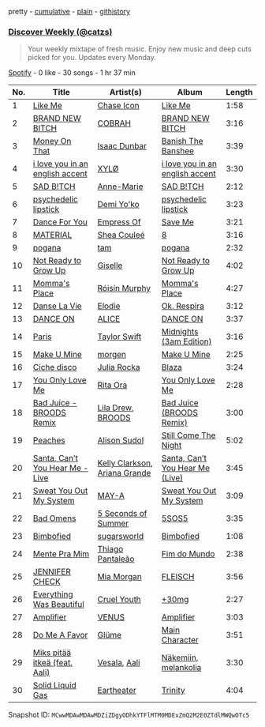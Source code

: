 pretty - [cumulative](/playlists/cumulative/37i9dQZEVXcJR8Ys0NBejf.md) - [plain](/playlists/plain/37i9dQZEVXcJR8Ys0NBejf) - [githistory](https://github.githistory.xyz/mackorone/spotify-playlist-archive/blob/main/playlists/plain/37i9dQZEVXcJR8Ys0NBejf)

### [Discover Weekly \(@catzs\)](https://open.spotify.com/playlist/37i9dQZEVXcJR8Ys0NBejf)

> Your weekly mixtape of fresh music\. Enjoy new music and deep cuts picked for you\. Updates every Monday.

[Spotify](https://open.spotify.com/user/spotify) - 0 like - 30 songs - 1 hr 37 min

| No. | Title | Artist(s) | Album | Length |
|---|---|---|---|---|
| 1 | [Like Me](https://open.spotify.com/track/51NYFGDXYKS4FkRqkw98hx) | [Chase Icon](https://open.spotify.com/artist/5XPJP6zfXVlPJtO4QSsSmQ) | [Like Me](https://open.spotify.com/album/368nZKtIZTNUCRZPEsu7WU) | 1:58 |
| 2 | [BRAND NEW BITCH](https://open.spotify.com/track/13DNuiQyuTDcAw6Y8thZFM) | [COBRAH](https://open.spotify.com/artist/1AHswQqsDNmu1xaE8KpBne) | [BRAND NEW BITCH](https://open.spotify.com/album/6xMnRBIpa2x3M40yVkGMBb) | 3:16 |
| 3 | [Money On That](https://open.spotify.com/track/5TO6EctfBf9hfw1IkDOArW) | [Isaac Dunbar](https://open.spotify.com/artist/2sBVpvpeQxK01FqIt5t816) | [Banish The Banshee](https://open.spotify.com/album/5G55JBphRFFY6DaYELM6Gk) | 3:39 |
| 4 | [i love you in an english accent](https://open.spotify.com/track/72a4eThxIswp5WsW69GF3k) | [XYLØ](https://open.spotify.com/artist/6ioOEWNNGK40H8xrGj6XPW) | [i love you in an english accent](https://open.spotify.com/album/2Ym577tEXo1wACpng3wFYu) | 3:30 |
| 5 | [SAD B!TCH](https://open.spotify.com/track/4nfyxpiejEPrUHLnejED7i) | [Anne\-Marie](https://open.spotify.com/artist/1zNqDE7qDGCsyzJwohVaoX) | [SAD B!TCH](https://open.spotify.com/album/1YKrir8bqPzZKr6RyL2GTZ) | 2:12 |
| 6 | [psychedelic lipstick](https://open.spotify.com/track/68oHaHzNix22iLcfzx2oiJ) | [Demi Yo'ko](https://open.spotify.com/artist/7KFJi5XXBTrDfn7mhkcHpf) | [psychedelic lipstick](https://open.spotify.com/album/6PJjhUGCXSYANyIKhx0KrG) | 3:23 |
| 7 | [Dance For You](https://open.spotify.com/track/08LPlXNMTR7lXbcDZBss01) | [Empress Of](https://open.spotify.com/artist/5QuBVnBPEzwYvFrgBbwpmU) | [Save Me](https://open.spotify.com/album/5jhFVn3MgAIVsTKv4YibYI) | 3:21 |
| 8 | [MATERIAL](https://open.spotify.com/track/1AyXczGwl6TBpsu772xZGT) | [Shea Couleé](https://open.spotify.com/artist/0FrOnmhn1KtQ2n5mHF2SD6) | [8](https://open.spotify.com/album/15D6ze08zsaO1tUner7bty) | 3:16 |
| 9 | [pogana](https://open.spotify.com/track/0CVak58QBkbjrZSTEUOHHQ) | [tam](https://open.spotify.com/artist/1UdE8CbBGO8PYPj6jVjBwv) | [pogana](https://open.spotify.com/album/4zHEvkYCQcLGGhqHFJWZvO) | 2:32 |
| 10 | [Not Ready to Grow Up](https://open.spotify.com/track/0mwytAZMUfWCALkvvt8M0v) | [Giselle](https://open.spotify.com/artist/5XQ8AhLBU4ier4aQJenTxT) | [Not Ready to Grow Up](https://open.spotify.com/album/057GHUgZpPwaiUfjiUQgoY) | 4:02 |
| 11 | [Momma's Place](https://open.spotify.com/track/3iiPL191EtWBTc9Rk0Q5ux) | [Róisín Murphy](https://open.spotify.com/artist/3qwabfaWewpfli7hMNM3O8) | [Momma's Place](https://open.spotify.com/album/3ZzlYYpMJw3Zvo5qw8yRkP) | 4:27 |
| 12 | [Danse La Vie](https://open.spotify.com/track/2WpWC2KvqM3VgilOpEew4l) | [Elodie](https://open.spotify.com/artist/7GgpsUpkj3olseoaTY7TEY) | [Ok\. Respira](https://open.spotify.com/album/3ElKadDuMaG1bpqkLHDpdg) | 3:12 |
| 13 | [DANCE ON](https://open.spotify.com/track/2GOrO1x1nBH8B63YF774QY) | [ALICE](https://open.spotify.com/artist/1mgzY8CsK8lyJy96tT8bV5) | [DANCE ON](https://open.spotify.com/album/16KEnilBEGfqzkzrnIQ8CX) | 3:37 |
| 14 | [Paris](https://open.spotify.com/track/6J834IBcZJMH38ksrgAqwF) | [Taylor Swift](https://open.spotify.com/artist/06HL4z0CvFAxyc27GXpf02) | [Midnights \(3am Edition\)](https://open.spotify.com/album/4894htPwC6zoiuTqUQwn4I) | 3:16 |
| 15 | [Make U Mine](https://open.spotify.com/track/3emFKAQ8FVcOKqQZrkMCMN) | [morgen](https://open.spotify.com/artist/6jadsn0j1QjrlJTMiaUJYF) | [Make U Mine](https://open.spotify.com/album/7CKj9cT8SCH56bQCU0E9mW) | 2:25 |
| 16 | [Ciche disco](https://open.spotify.com/track/1y8Dki0G3QNGOgIvcPb3pA) | [Julia Rocka](https://open.spotify.com/artist/3KK1cO0sCWl01U14rS7wwN) | [Blaza](https://open.spotify.com/album/0gw1Iu0Qy9i6ZClil2iHp9) | 3:24 |
| 17 | [You Only Love Me](https://open.spotify.com/track/5FHPvs8RxWBQXP2Rq9I2B2) | [Rita Ora](https://open.spotify.com/artist/5CCwRZC6euC8Odo6y9X8jr) | [You Only Love Me](https://open.spotify.com/album/5Vqzr0g0cyJES3rIs4IkTq) | 2:28 |
| 18 | [Bad Juice \- BROODS Remix](https://open.spotify.com/track/0KKlrAWyFoFW4GLh5nAwfN) | [Lila Drew](https://open.spotify.com/artist/31ce51nzy9QQQlfnkwRm9F), [BROODS](https://open.spotify.com/artist/5r5Va4lVQ1zjEfbJSrmCsS) | [Bad Juice \(BROODS Remix\)](https://open.spotify.com/album/6z2TcWBWAPk7SUjAMxKOOa) | 3:00 |
| 19 | [Peaches](https://open.spotify.com/track/6LQWQ7eH1ImUOuzKhkCb8x) | [Alison Sudol](https://open.spotify.com/artist/5JpFdmGP5YVR80hwTyjhW0) | [Still Come The Night](https://open.spotify.com/album/0kY20tMUK3Z3cp9G4WiTO6) | 5:02 |
| 20 | [Santa, Can’t You Hear Me \- Live](https://open.spotify.com/track/5ahXNwWh68Oohss2j2jDnl) | [Kelly Clarkson](https://open.spotify.com/artist/3BmGtnKgCSGYIUhmivXKWX), [Ariana Grande](https://open.spotify.com/artist/66CXWjxzNUsdJxJ2JdwvnR) | [Santa, Can’t You Hear Me \(Live\)](https://open.spotify.com/album/4xKjjV0sVc9PiJ1sPU9RiN) | 3:45 |
| 21 | [Sweat You Out My System](https://open.spotify.com/track/5ynLtBhmlsM6ay2rEbGmKz) | [MAY\-A](https://open.spotify.com/artist/5J8UACGRZtDb4WdOzo9YJN) | [Sweat You Out My System](https://open.spotify.com/album/4b5ow5xaVQ8n1FuJGNWs7f) | 3:09 |
| 22 | [Bad Omens](https://open.spotify.com/track/2ovVwEXwcRYuIfnfJedGnQ) | [5 Seconds of Summer](https://open.spotify.com/artist/5Rl15oVamLq7FbSb0NNBNy) | [5SOS5](https://open.spotify.com/album/26uA5pGrTovBLxikRsMQJ4) | 3:35 |
| 23 | [Bimbofied](https://open.spotify.com/track/7mmRTHLMfpD0GbtZcZLzgK) | [sugarsworld](https://open.spotify.com/artist/31BTfiE8Ou0ii1XCgfmjYr) | [Bimbofied](https://open.spotify.com/album/2xPtz22ThAN826zfZ8NZOr) | 1:08 |
| 24 | [Mente Pra Mim](https://open.spotify.com/track/4HbdogzFpLI45J5l4IYXS0) | [Thiago Pantaleão](https://open.spotify.com/artist/70HOdlw2Ud3B4A7W4CI1V6) | [Fim do Mundo](https://open.spotify.com/album/6an1lO7NMDUWg6eLPZQhVw) | 2:38 |
| 25 | [JENNIFER CHECK](https://open.spotify.com/track/4A6V42HNYeihI4miScgujq) | [Mia Morgan](https://open.spotify.com/artist/5Uw20NgiZnH2WMcpQ7FdRB) | [FLEISCH](https://open.spotify.com/album/0IsgnhTThoZkeCzY0Bh5JN) | 3:56 |
| 26 | [Everything Was Beautiful](https://open.spotify.com/track/2fILUVwIPsmeDlGu57c7Ei) | [Cruel Youth](https://open.spotify.com/artist/4YrURxtCHtPBfNDmMNp7IG) | [+30mg](https://open.spotify.com/album/2ntnK4ifIfomRTAfgFLnP2) | 2:27 |
| 27 | [Amplifier](https://open.spotify.com/track/49vtji2Sop5S9Gb1X4ZaiE) | [VENUS](https://open.spotify.com/artist/44dwPxPvAhm5oPE9jAKZID) | [Amplifier](https://open.spotify.com/album/2yQhos9IIgkNNaViax7Xvc) | 3:03 |
| 28 | [Do Me A Favor](https://open.spotify.com/track/6Y8EBaaZUyFaI4cTpsv1fB) | [Glüme](https://open.spotify.com/artist/1WyJbOc1Ws2vWLUZu36jla) | [Main Character](https://open.spotify.com/album/6Cc6qwz2OUcCprRK3ZxPtN) | 3:51 |
| 29 | [Miks pitää itkeä \(feat\. Aali\)](https://open.spotify.com/track/6hyJhnQGx5vfiCW2RE09oT) | [Vesala](https://open.spotify.com/artist/5fyBhURKALJ81CC9X4DvZP), [Aali](https://open.spotify.com/artist/64o4iINH5TMOoQEsZsMSLf) | [Näkemiin, melankolia](https://open.spotify.com/album/7r0v2M3T8vusGtrerxfPEy) | 3:30 |
| 30 | [Solid Liquid Gas](https://open.spotify.com/track/6LNHqxLC3cnbL0X1Q7KXPC) | [Eartheater](https://open.spotify.com/artist/18ca9d5EU5R1AhVKPR1cm0) | [Trinity](https://open.spotify.com/album/4feqEnTdNbrecCd7FSvHEA) | 4:04 |

Snapshot ID: `MCwwMDAwMDAwMDZiZDgyODhkYTFlMTM0MDExZmQ2M2E0ZTdlMWQwOTc5`
